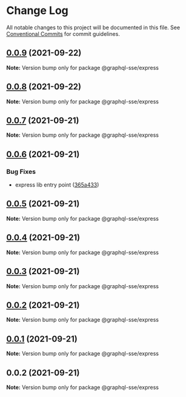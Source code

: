 # Change Log

All notable changes to this project will be documented in this file.
See [Conventional Commits](https://conventionalcommits.org) for commit guidelines.

## [0.0.9](https://github.com/faboulaws/graphql-sse/compare/@graphql-sse/express@0.0.8...@graphql-sse/express@0.0.9) (2021-09-22)

**Note:** Version bump only for package @graphql-sse/express





## [0.0.8](https://github.com/faboulaws/graphql-sse/compare/@graphql-sse/express@0.0.7...@graphql-sse/express@0.0.8) (2021-09-22)

**Note:** Version bump only for package @graphql-sse/express





## [0.0.7](https://github.com/faboulaws/graphql-sse/compare/@graphql-sse/express@0.0.6...@graphql-sse/express@0.0.7) (2021-09-21)

**Note:** Version bump only for package @graphql-sse/express





## [0.0.6](https://github.com/faboulaws/graphql-sse/compare/@graphql-sse/express@0.0.5...@graphql-sse/express@0.0.6) (2021-09-21)


### Bug Fixes

* express lib entry point ([365a433](https://github.com/faboulaws/graphql-sse/commit/365a433f253eb30057828e2689e81cdc1dbbab74))





## [0.0.5](https://github.com/faboulaws/graphql-sse/compare/@graphql-sse/express@0.0.4...@graphql-sse/express@0.0.5) (2021-09-21)

**Note:** Version bump only for package @graphql-sse/express





## [0.0.4](https://github.com/faboulaws/graphql-sse/compare/@graphql-sse/express@0.0.3...@graphql-sse/express@0.0.4) (2021-09-21)

**Note:** Version bump only for package @graphql-sse/express





## [0.0.3](https://github.com/faboulaws/graphql-sse/compare/@graphql-sse/express@0.0.1...@graphql-sse/express@0.0.3) (2021-09-21)

**Note:** Version bump only for package @graphql-sse/express





## [0.0.2](https://github.com/faboulaws/graphql-sse/compare/@graphql-sse/express@0.0.1...@graphql-sse/express@0.0.2) (2021-09-21)

**Note:** Version bump only for package @graphql-sse/express





## [0.0.1](https://github.com/faboulaws/graphql-sse/compare/@graphql-sse/express@0.0.2...@graphql-sse/express@0.0.1) (2021-09-21)

**Note:** Version bump only for package @graphql-sse/express





## 0.0.2 (2021-09-21)

**Note:** Version bump only for package @graphql-sse/express
